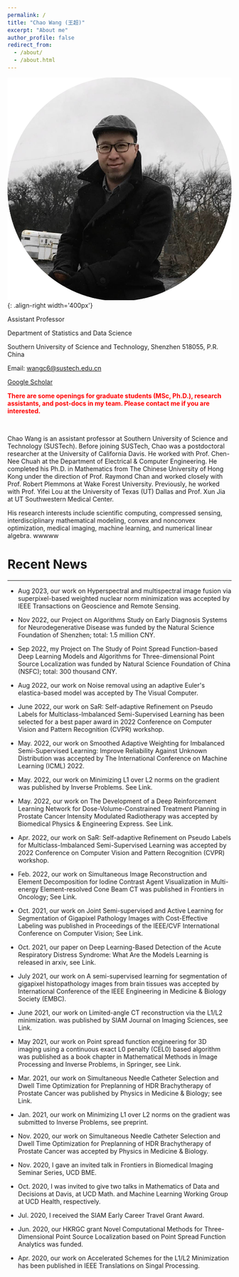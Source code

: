```yaml
---
permalink: /
title: "Chao Wang (王超)"
excerpt: "About me"
author_profile: false
redirect_from: 
  - /about/
  - /about.html
---
```


![profile](/images/profile.png){: .align-right width='400px'}


Assistant Professor

Department of Statistics and Data Science

Southern University of Science and Technology, Shenzhen 518055, P.R. China

Email: [wangc6@sustech.edu.cn](mailto:wangc6@sustech.edu.cn)

[Google Scholar](https://scholar.google.com/citations?user=PBchRWYAAAAJ&hl=en)

**<span style="color:red"> There are some openings for graduate students (MSc, Ph.D.), research assistants, and post-docs in my team. Please contact me if you are interested.</span>**

&nbsp;

Chao Wang is an assistant professor at Southern University of Science and Technology (SUSTech). Before joining SUSTech, Chao was a postdoctoral researcher at the University of California Davis.  He worked with Prof. Chen-Nee Chuah at the Department of Electrical & Computer Engineering. He completed his Ph.D. in Mathematics from The Chinese University of Hong Kong under the direction of Prof. Raymond Chan and worked closely with Prof. Robert Plemmons at Wake Forest University. Previously, he worked with Prof. Yifei Lou at the University of Texas (UT) Dallas and Prof. Xun Jia at UT Southwestern Medical Center.

His research interests include scientific computing, compressed sensing, interdisciplinary mathematical modeling, convex and nonconvex optimization, medical imaging, machine learning, and numerical linear algebra. wwwww

# Recent News
---
- Aug 2023, our work on Hyperspectral and multispectral image fusion via superpixel-based weighted nuclear norm minimization was accepted by IEEE Transactions on Geoscience and Remote Sensing. 

- Nov 2022, our Project on Algorithms Study on Early Diagnosis Systems for  Neurodegenerative Disease was funded by the Natural Science Foundation of Shenzhen; total: 1.5 million CNY.

- Sep 2022, my Project on The Study of Point Spread Function-based Deep Learning Models and Algorithms for Three-dimensional Point Source Localization was funded by Natural Science Foundation of China (NSFC); total: 300 thousand CNY.

- Aug 2022, our work on Noise removal using an adaptive Euler's elastica-based model was accepted by The Visual Computer.

- June 2022, our work on SaR: Self-adaptive Refinement on Pseudo Labels for Multiclass-Imbalanced Semi-Supervised Learning has been selected for a best paper award in 2022 Conference on Computer Vision and Pattern Recognition (CVPR) workshop. 

- May. 2022, our work on Smoothed Adaptive Weighting for Imbalanced Semi-Supervised Learning: Improve Reliability Against Unknown Distribution was accepted by The International Conference on Machine Learning (ICML) 2022.  

- May. 2022, our work on Minimizing L1 over L2 norms on the gradient was published by Inverse Problems. See Link.

- May. 2022, our work on The Development of a Deep Reinforcement Learning Network for Dose-Volume-Constrained Treatment Planning in Prostate Cancer Intensity Modulated Radiotherapy was accepted by Biomedical Physics & Engineering Express. See Link. 

- Apr. 2022, our work on SaR: Self-adaptive Refinement on Pseudo Labels for Multiclass-Imbalanced Semi-Supervised Learning was accepted by 2022 Conference on Computer Vision and Pattern Recognition (CVPR) workshop. 

- Feb. 2022, our work on Simultaneous Image Reconstruction and Element Decomposition for Iodine Contrast Agent Visualization in Multi-energy Element-resolved Cone Beam CT was published in  Frontiers in Oncology; See Link.

- Oct. 2021, our work on Joint Semi-supervised and Active Learning for Segmentation of Gigapixel Pathology Images with Cost-Effective Labeling was published in Proceedings of the IEEE/CVF International Conference on Computer Vision;  See Link. 

- Oct. 2021, our paper on Deep Learning-Based Detection of the Acute Respiratory Distress Syndrome: What Are the Models Learning is released in arxiv, see Link.

- July 2021, our work on A semi-supervised learning for segmentation of gigapixel histopathology images from brain tissues was accepted by International Conference of the IEEE Engineering in Medicine & Biology Society (EMBC). 

- June 2021, our work on Limited-angle CT reconstruction via the L1/L2 minimization. was published by SIAM Journal on Imaging Sciences,  see Link.

- May 2021, our work on Point spread function engineering for 3D imaging using a continuous exact L0 penalty (CEL0) based algorithm was published as a book chapter in Mathematical Methods in Image Processing and Inverse Problems, in Springer,  see Link.

- Mar. 2021, our work on Simultaneous Needle Catheter Selection and Dwell Time Optimization for Preplanning of HDR Brachytherapy of Prostate Cancer was published by Physics in Medicine & Biology;  see Link.

- Jan. 2021, our work on Minimizing L1 over L2 norms on the gradient was submitted to Inverse Problems, see preprint. 

- Nov. 2020, our work on Simultaneous Needle Catheter Selection and Dwell Time Optimization for Preplanning of HDR Brachytherapy of Prostate Cancer was accepted by Physics in Medicine & Biology.

- Nov. 2020, I gave an invited talk in Frontiers in Biomedical Imaging Seminar Series, UCD BME. 

- Oct. 2020, I was invited to give two talks in Mathematics of Data and Decisions at Davis, at UCD Math. and Machine Learning Working Group at UCD Health, respectively. 

- Jul. 2020, I received the SIAM Early Career Travel Grant Award. 

- Jun. 2020, our HKRGC grant Novel Computational Methods for Three-Dimensional Point Source Localization based on Point Spread Function Analytics was funded. 

- Apr. 2020, our work on Accelerated Schemes for the L1/L2 Minimization has been published in IEEE Translations on Singal Processing.

&nbsp;

&nbsp;

&nbsp;
